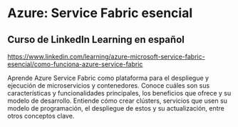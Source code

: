 # Azure: Service Fabric esencial
## Curso de LinkedIn Learning en español
https://www.linkedin.com/learning/azure-microsoft-service-fabric-esencial/como-funciona-azure-service-fabric

Aprende Azure Service Fabric como plataforma para el despliegue y ejecución de microservicios y contenedores. Conoce cuáles son sus características y funcionalidades principales, los beneficios que ofrece y su modelo de desarrollo. Entiende cómo crear clústers, servicios que usen su modelo de programación, el despliegue de estos y su actualización, entre otros conceptos clave.
